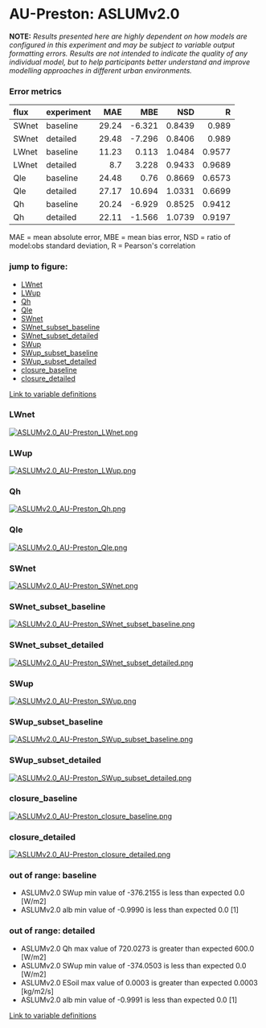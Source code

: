 # AU-Preston: ASLUMv2.0

**NOTE:** *Results presented here are highly dependent on how models are configured in this experiment and may be subject to variable output formatting errors. Results are not intended to indicate the quality of any individual model, but to help participants better understand and improve modelling approaches in different urban environments.*

### Error metrics

| flux   | experiment   |   MAE |    MBE |    NSD |      R |
|:-------|:-------------|------:|-------:|-------:|-------:|
| SWnet  | baseline     | 29.24 | -6.321 | 0.8439 | 0.989  |
| SWnet  | detailed     | 29.48 | -7.296 | 0.8406 | 0.989  |
| LWnet  | baseline     | 11.23 |  0.113 | 1.0484 | 0.9577 |
| LWnet  | detailed     |  8.7  |  3.228 | 0.9433 | 0.9689 |
| Qle    | baseline     | 24.48 |  0.76  | 0.8669 | 0.6573 |
| Qle    | detailed     | 27.17 | 10.694 | 1.0331 | 0.6699 |
| Qh     | baseline     | 20.24 | -6.929 | 0.8525 | 0.9412 |
| Qh     | detailed     | 22.11 | -1.566 | 1.0739 | 0.9197 |

MAE = mean absolute error, MBE = mean bias error, NSD = ratio of model:obs standard deviation, R = Pearson's correlation

### jump to figure:
 - [LWnet](#lwnet)
 - [LWup](#lwup)
 - [Qh](#qh)
 - [Qle](#qle)
 - [SWnet](#swnet)
 - [SWnet_subset_baseline](#swnet_subset_baseline)
 - [SWnet_subset_detailed](#swnet_subset_detailed)
 - [SWup](#swup)
 - [SWup_subset_baseline](#swup_subset_baseline)
 - [SWup_subset_detailed](#swup_subset_detailed)
 - [closure_baseline](#closure_baseline)
 - [closure_detailed](#closure_detailed)

[Link to variable definitions](variable_definitions.md)

### <a name="lwnet"></a>LWnet
[![ASLUMv2.0_AU-Preston_LWnet.png](ASLUMv2.0_AU-Preston_LWnet.png)](ASLUMv2.0_AU-Preston_LWnet.png)

### <a name="lwup"></a>LWup
[![ASLUMv2.0_AU-Preston_LWup.png](ASLUMv2.0_AU-Preston_LWup.png)](ASLUMv2.0_AU-Preston_LWup.png)

### <a name="qh"></a>Qh
[![ASLUMv2.0_AU-Preston_Qh.png](ASLUMv2.0_AU-Preston_Qh.png)](ASLUMv2.0_AU-Preston_Qh.png)

### <a name="qle"></a>Qle
[![ASLUMv2.0_AU-Preston_Qle.png](ASLUMv2.0_AU-Preston_Qle.png)](ASLUMv2.0_AU-Preston_Qle.png)

### <a name="swnet"></a>SWnet
[![ASLUMv2.0_AU-Preston_SWnet.png](ASLUMv2.0_AU-Preston_SWnet.png)](ASLUMv2.0_AU-Preston_SWnet.png)

### <a name="swnet_subset_baseline"></a>SWnet_subset_baseline
[![ASLUMv2.0_AU-Preston_SWnet_subset_baseline.png](ASLUMv2.0_AU-Preston_SWnet_subset_baseline.png)](ASLUMv2.0_AU-Preston_SWnet_subset_baseline.png)

### <a name="swnet_subset_detailed"></a>SWnet_subset_detailed
[![ASLUMv2.0_AU-Preston_SWnet_subset_detailed.png](ASLUMv2.0_AU-Preston_SWnet_subset_detailed.png)](ASLUMv2.0_AU-Preston_SWnet_subset_detailed.png)

### <a name="swup"></a>SWup
[![ASLUMv2.0_AU-Preston_SWup.png](ASLUMv2.0_AU-Preston_SWup.png)](ASLUMv2.0_AU-Preston_SWup.png)

### <a name="swup_subset_baseline"></a>SWup_subset_baseline
[![ASLUMv2.0_AU-Preston_SWup_subset_baseline.png](ASLUMv2.0_AU-Preston_SWup_subset_baseline.png)](ASLUMv2.0_AU-Preston_SWup_subset_baseline.png)

### <a name="swup_subset_detailed"></a>SWup_subset_detailed
[![ASLUMv2.0_AU-Preston_SWup_subset_detailed.png](ASLUMv2.0_AU-Preston_SWup_subset_detailed.png)](ASLUMv2.0_AU-Preston_SWup_subset_detailed.png)

### <a name="closure_baseline"></a>closure_baseline
[![ASLUMv2.0_AU-Preston_closure_baseline.png](ASLUMv2.0_AU-Preston_closure_baseline.png)](ASLUMv2.0_AU-Preston_closure_baseline.png)

### <a name="closure_detailed"></a>closure_detailed
[![ASLUMv2.0_AU-Preston_closure_detailed.png](ASLUMv2.0_AU-Preston_closure_detailed.png)](ASLUMv2.0_AU-Preston_closure_detailed.png)

### out of range: baseline

 - ASLUMv2.0 SWup min value of -376.2155 is less than expected 0.0 [W/m2]
 - ASLUMv2.0 alb min value of -0.9990 is less than expected 0.0 [1]

### out of range: detailed

 - ASLUMv2.0 Qh max value of 720.0273 is greater than expected 600.0 [W/m2]
 - ASLUMv2.0 SWup min value of -374.0503 is less than expected 0.0 [W/m2]
 - ASLUMv2.0 ESoil max value of 0.0003 is greater than expected 0.0003 [kg/m2/s]
 - ASLUMv2.0 alb min value of -0.9991 is less than expected 0.0 [1]


[Link to variable definitions](variable_definitions.md)

